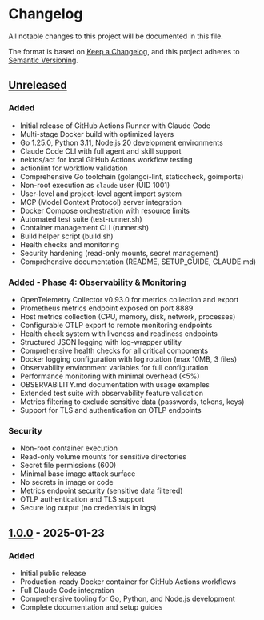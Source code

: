 # Changelog

All notable changes to this project will be documented in this file.

The format is based on [Keep a Changelog](https://keepachangelog.com/en/1.0.0/),
and this project adheres to [Semantic Versioning](https://semver.org/spec/v2.0.0.html).

## [Unreleased]

### Added
- Initial release of GitHub Actions Runner with Claude Code
- Multi-stage Docker build with optimized layers
- Go 1.25.0, Python 3.11, Node.js 20 development environments
- Claude Code CLI with full agent and skill support
- nektos/act for local GitHub Actions workflow testing
- actionlint for workflow validation
- Comprehensive Go toolchain (golangci-lint, staticcheck, goimports)
- Non-root execution as `claude` user (UID 1001)
- User-level and project-level agent import system
- MCP (Model Context Protocol) server integration
- Docker Compose orchestration with resource limits
- Automated test suite (test-runner.sh)
- Container management CLI (runner.sh)
- Build helper script (build.sh)
- Health checks and monitoring
- Security hardening (read-only mounts, secret management)
- Comprehensive documentation (README, SETUP_GUIDE, CLAUDE.md)

### Added - Phase 4: Observability & Monitoring
- OpenTelemetry Collector v0.93.0 for metrics collection and export
- Prometheus metrics endpoint exposed on port 8889
- Host metrics collection (CPU, memory, disk, network, processes)
- Configurable OTLP export to remote monitoring endpoints
- Health check system with liveness and readiness endpoints
- Structured JSON logging with log-wrapper utility
- Comprehensive health checks for all critical components
- Docker logging configuration with log rotation (max 10MB, 3 files)
- Observability environment variables for full configuration
- Performance monitoring with minimal overhead (<5%)
- OBSERVABILITY.md documentation with usage examples
- Extended test suite with observability feature validation
- Metrics filtering to exclude sensitive data (passwords, tokens, keys)
- Support for TLS and authentication on OTLP endpoints

### Security
- Non-root container execution
- Read-only volume mounts for sensitive directories
- Secret file permissions (600)
- Minimal base image attack surface
- No secrets in image or code
- Metrics endpoint security (sensitive data filtered)
- OTLP authentication and TLS support
- Secure log output (no credentials in logs)

## [1.0.0] - 2025-01-23

### Added
- Initial public release
- Production-ready Docker container for GitHub Actions workflows
- Full Claude Code integration
- Comprehensive tooling for Go, Python, and Node.js development
- Complete documentation and setup guides

[Unreleased]: https://github.com/axyzlabs/runner/compare/v1.0.0...HEAD
[1.0.0]: https://github.com/axyzlabs/runner/releases/tag/v1.0.0

